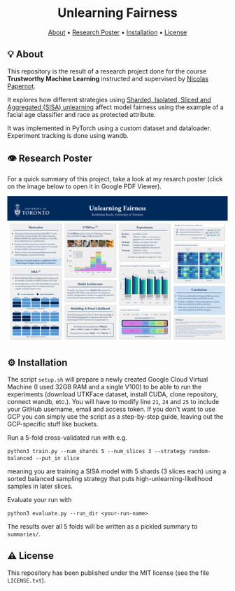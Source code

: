 <h1 align="center">Unlearning Fairness</h4>

<p align="center">
  <a href="#-about">About</a> •
  <a href="#%EF%B8%8F-research-poster">Research Poster</a> •
  <a href="#%EF%B8%8F-installation">Installation</a> •
  <a href="#%EF%B8%8F-license">License</a>
</p>

## 💡 About

This repository is the result of a research project done for the course **Trustworthy Machine Learning** instructed and supervised by [Nicolas Papernot](https://www.papernot.fr/).

It explores how different strategies using [Sharded, Isolated, Sliced and Aggregated (SISA) unlearning](https://arxiv.org/abs/1912.03817) affect model fairness using the example of a facial age classifier and race as protected attribute.

It was implemented in PyTorch using a custom dataset and dataloader. Experiment tracking is done using wandb.

## 👁️ Research Poster

For a quick summary of this project, take a look at my resarch poster (click on the image below to open it in Google PDF Viewer).

[![poster](poster.png)](https://docs.google.com/viewer?url=https://github.com/epistoteles/unlearning-fairness/raw/master/Unlearning%20Fairness%20Poster.pdf)


## ⚙️ Installation

The script `setup.sh` will prepare a newly created Google Cloud Virtual Machine (I used 32GB RAM and a single V100) to be able to run the experiments (download UTKFace dataset, install CUDA, clone repository, connect wandb, etc.). You will have to modify line `21`, `24` and `25` to include your GitHub username, email and access token. If you don't want to use GCP you can simply use the script as a step-by-step guide, leaving out the GCP-specific stuff like buckets.

Run a 5-fold cross-validated run with e.g.
```
python3 train.py --num_shards 5 --num_slices 3 --strategy random-balanced --put_in slice
```
meaning you are training a SISA model with 5 shards (3 slices each) using a sorted balanced sampling strategy that puts high-unlearning-likelihood samples in later slices.

Evaluate your run with
```
python3 evaluate.py --run_dir <your-run-name>
```
The results over all 5 folds will be written as a pickled summary to `summaries/`.


## ⚠️ License
This repository has been published under the MIT license (see the file `LICENSE.txt`).
